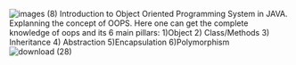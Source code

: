 ![images (8)](https://user-images.githubusercontent.com/83740557/135706091-e1a506ca-e627-463a-8ec0-aa31544fafd3.jpg)
Introduction to Object Oriented Programming System in JAVA.
Explanning the concept of OOPS.
Here one can get the complete knowledge of oops and its 6 main pillars: 1)Object 2) Class/Methods 3) Inheritance 4) Abstraction 5)Encapsulation 6)Polymorphism
![download (28)](https://user-images.githubusercontent.com/83740557/135706001-ad74b97d-274b-43d9-9e8d-747ee100d829.png)
